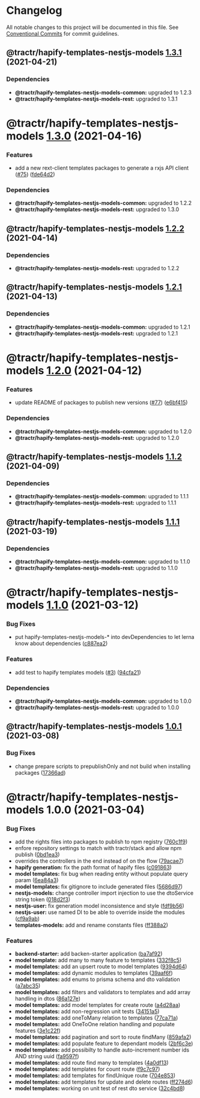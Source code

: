 # Changelog

All notable changes to this project will be documented in this file. See
[Conventional Commits](https://conventionalcommits.org) for commit guidelines.

## @tractr/hapify-templates-nestjs-models [1.3.1](https://github.com/tractr/stack/compare/@tractr/hapify-templates-nestjs-models@1.3.0...@tractr/hapify-templates-nestjs-models@1.3.1) (2021-04-21)





### Dependencies

* **@tractr/hapify-templates-nestjs-models-common:** upgraded to 1.2.3
* **@tractr/hapify-templates-nestjs-models-rest:** upgraded to 1.3.1

# @tractr/hapify-templates-nestjs-models [1.3.0](https://github.com/tractr/stack/compare/@tractr/hapify-templates-nestjs-models@1.2.2...@tractr/hapify-templates-nestjs-models@1.3.0) (2021-04-16)


### Features

* add a new rext-client templates packages to generate a rxjs API client ([#75](https://github.com/tractr/stack/issues/75)) ([fde64d2](https://github.com/tractr/stack/commit/fde64d22cac2d985b3da03a37add56702f50e278))





### Dependencies

* **@tractr/hapify-templates-nestjs-models-common:** upgraded to 1.2.2
* **@tractr/hapify-templates-nestjs-models-rest:** upgraded to 1.3.0

## @tractr/hapify-templates-nestjs-models [1.2.2](https://github.com/tractr/stack/compare/@tractr/hapify-templates-nestjs-models@1.2.1...@tractr/hapify-templates-nestjs-models@1.2.2) (2021-04-14)





### Dependencies

* **@tractr/hapify-templates-nestjs-models-rest:** upgraded to 1.2.2

## @tractr/hapify-templates-nestjs-models [1.2.1](https://github.com/tractr/stack/compare/@tractr/hapify-templates-nestjs-models@1.2.0...@tractr/hapify-templates-nestjs-models@1.2.1) (2021-04-13)





### Dependencies

* **@tractr/hapify-templates-nestjs-models-common:** upgraded to 1.2.1
* **@tractr/hapify-templates-nestjs-models-rest:** upgraded to 1.2.1

# @tractr/hapify-templates-nestjs-models [1.2.0](https://github.com/tractr/stack/compare/@tractr/hapify-templates-nestjs-models@1.1.2...@tractr/hapify-templates-nestjs-models@1.2.0) (2021-04-12)


### Features

* update README of packages to publish new versions ([#77](https://github.com/tractr/stack/issues/77)) ([e6bf415](https://github.com/tractr/stack/commit/e6bf415af3fe5588c15577f047a6262f81c1564f))





### Dependencies

* **@tractr/hapify-templates-nestjs-models-common:** upgraded to 1.2.0
* **@tractr/hapify-templates-nestjs-models-rest:** upgraded to 1.2.0

## @tractr/hapify-templates-nestjs-models [1.1.2](https://github.com/tractr/stack/compare/@tractr/hapify-templates-nestjs-models@1.1.1...@tractr/hapify-templates-nestjs-models@1.1.2) (2021-04-09)





### Dependencies

* **@tractr/hapify-templates-nestjs-models-common:** upgraded to 1.1.1
* **@tractr/hapify-templates-nestjs-models-rest:** upgraded to 1.1.1

## @tractr/hapify-templates-nestjs-models [1.1.1](https://github.com/tractr/stack/compare/@tractr/hapify-templates-nestjs-models@1.1.0...@tractr/hapify-templates-nestjs-models@1.1.1) (2021-03-19)





### Dependencies

* **@tractr/hapify-templates-nestjs-models-common:** upgraded to 1.1.0
* **@tractr/hapify-templates-nestjs-models-rest:** upgraded to 1.1.0

# @tractr/hapify-templates-nestjs-models [1.1.0](https://github.com/tractr/stack/compare/@tractr/hapify-templates-nestjs-models@1.0.1...@tractr/hapify-templates-nestjs-models@1.1.0) (2021-03-12)


### Bug Fixes

* put hapify-templates-nestjs-models-* into devDependencies to let lerna know about dependencies ([c887ea2](https://github.com/tractr/stack/commit/c887ea20e36b9e9eb7b714c39b2dd45843db378d))


### Features

* add test to hapify templates models ([#3](https://github.com/tractr/stack/issues/3)) ([94cfa21](https://github.com/tractr/stack/commit/94cfa21e3b19770da715d48f86ec37462cb01d49))





### Dependencies

* **@tractr/hapify-templates-nestjs-models-common:** upgraded to 1.0.0
* **@tractr/hapify-templates-nestjs-models-rest:** upgraded to 1.0.0

## @tractr/hapify-templates-nestjs-models [1.0.1](https://github.com/tractr/stack/compare/@tractr/hapify-templates-nestjs-models@1.0.0...@tractr/hapify-templates-nestjs-models@1.0.1) (2021-03-08)


### Bug Fixes

* change prepare scripts to prepublishOnly and not build when installing packages ([17366ad](https://github.com/tractr/stack/commit/17366ada324f19b5a853a96a01f42996a43385b8))

# @tractr/hapify-templates-nestjs-models 1.0.0 (2021-03-04)


### Bug Fixes

* add the rights files into packages to publish to npm registry ([760c1f9](https://github.com/tractr/stack/commit/760c1f98da944f39f821c7d4e30847e229bba44d))
* enfore repository settings to match with tractr/stack and allow npm publish ([0bd1ea3](https://github.com/tractr/stack/commit/0bd1ea38f5c1fc5f88e5611b214de8418bd59bdc))
* overrides the controllers in the end instead of on the flow ([79acae7](https://github.com/tractr/stack/commit/79acae79cfd8dff632ba686d15eb8c4e5c62669d))
* **hapify generation:** fix the path format of hapify files ([c091863](https://github.com/tractr/stack/commit/c0918634696ff9848cb6803b8a3ea25daf3e2e92))
* **model templates:** fix bug when reading entity without populate query param ([6ea84a3](https://github.com/tractr/stack/commit/6ea84a3bb5b87c67fbf28543188a061618973519))
* **model templates:** fix gitignore to include generated files ([5686d97](https://github.com/tractr/stack/commit/5686d97046b01163e7f72026c96a2903802b2e65))
* **nestjs-models:** change controller import injection to use the dtoService string token ([018d2f3](https://github.com/tractr/stack/commit/018d2f3019832dace8b714a0b7b38f97ebf99270))
* **nestjs-user:** fix generation model inconsistence and style ([fdf9b56](https://github.com/tractr/stack/commit/fdf9b56a8755231f51d50f551c03a3baaf377c61))
* **nestjs-user:** use named DI to be able to override inside the modules ([cf9a9ab](https://github.com/tractr/stack/commit/cf9a9abb9e101b9e83107b613d628639f15e9ed0))
* **templates-models:** add and rename constants files ([ff388a2](https://github.com/tractr/stack/commit/ff388a26396c9908c72e8a6cf2ee5c8faf368460))


### Features

* **backend-starter:** add backen-starter application ([ba7af92](https://github.com/tractr/stack/commit/ba7af928cd5296ac3a3264d0c2be93d25fe6aedd))
* **model template:** add many to many feature to templates ([332f8c5](https://github.com/tractr/stack/commit/332f8c5982f7102466e8b66451e41db1171a095e))
* **model templates:** add an upsert route to model templates ([9394d64](https://github.com/tractr/stack/commit/9394d643396054b5ac8c6867ea1306dc6acdd9c4))
* **model templates:** add dynamic modules to templates ([39aaf6f](https://github.com/tractr/stack/commit/39aaf6f0f3a90c1ea8850a82dabb08be6b2d6db8))
* **model templates:** add enums to prisma schema and dto validation ([a7abc35](https://github.com/tractr/stack/commit/a7abc35d79498e8db4cf0a71d10dca90fed51de1))
* **model templates:** add filters and validators to templates and add array handling in dtos ([86a127e](https://github.com/tractr/stack/commit/86a127ed91126e3702f13f4c186415548bd44714))
* **model templates:** add model templates for create route ([a4d28aa](https://github.com/tractr/stack/commit/a4d28aa52badebd88186158d51ffe78d4c514dbf))
* **model templates:** add non-regression unit tests ([34151a5](https://github.com/tractr/stack/commit/34151a5b6b5a8ffc7b0a11e4a072975e05b7ec72))
* **model templates:** add oneToMany relation to templates ([77ca71a](https://github.com/tractr/stack/commit/77ca71a26d8c6ba23c4a16bad15520e5c3843b1f))
* **model templates:** add OneToOne relation handling and populate features ([3e1c22f](https://github.com/tractr/stack/commit/3e1c22f016e7ce96986623165e8ceed1dfcd8aa6))
* **model templates:** add pagination and sort to route findMany ([859afa2](https://github.com/tractr/stack/commit/859afa24057902a9bafc7fe00baa892951381e0c))
* **model templates:** add populate feature to dependant models ([2bf6c3e](https://github.com/tractr/stack/commit/2bf6c3e43a18bd47f94472df50991f855827b738))
* **model templates:** add possibilty to handle auto-increment number ids AND string uuid ([fa9597f](https://github.com/tractr/stack/commit/fa9597f9c7064dc47a67c2ef2c60194cc00b701e))
* **model templates:** add route find many to templates ([4a0df13](https://github.com/tractr/stack/commit/4a0df13fe9b5c20bcd53db8644d52f57fa306cc4))
* **model templates:** add templates for count route ([f9c7c97](https://github.com/tractr/stack/commit/f9c7c97b9d1b62303fbe58e23cea2669e1434be3))
* **model templates:** add templates for findUnique route ([704e853](https://github.com/tractr/stack/commit/704e8538e2d93e40d3829522e665f09addef332c))
* **model templates:** add templates for update and delete routes ([ff274d6](https://github.com/tractr/stack/commit/ff274d6a06be74ab72c5e196560076bb4dddc930))
* **model templates:** working on unit test of rest dto service ([32c4bd8](https://github.com/tractr/stack/commit/32c4bd8624147565419cd8416763569ead397359))
